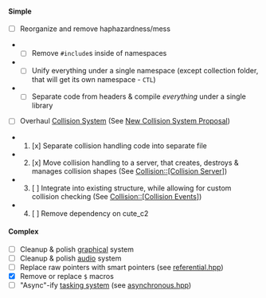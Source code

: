 #### Simple

- [ ] Reorganize and remove haphazardness/mess
- - [ ] Remove `#include`s inside of namespaces
- - [ ] Unify everything under a single namespace (except collection folder, that will get its own namespace - `CTL`)
- - [ ] Separate code from headers & compile _everything_ under a single library
- [ ] Overhaul [Collision System](../../src/collection/entity/collidable.hpp) (See [New Collision System Proposal](../changes/Collision.md))
- 1. [x] Separate collision handling code into separate file
- 2. [x] Move collision handling to a server, that creates, destroys & manages collision shapes (See [Collision::\[Collision Server\]](../changes/Collision.md#Collision-Server))
- 3. [ ] Integrate into existing structure, while allowing for custom collision checking (See [Collision::\[Collision Events\]](../changes/Collision.md#Collision-Events))
- 4. [ ] Remove dependency on cute_c2

#### Complex

- [ ] Cleanup & polish [graphical](../../src/graphical) system
- [ ] Cleanup & polish [audio](../../src/audio) system
- [ ] Replace raw pointers with smart pointers (see [referential.hpp](../../src/collection/referential.hpp))
- [x] Remove or replace `$` macros
- [ ] "Async"-ify [tasking system](../../src/collection/tasking.hpp) (see [asynchronous.hpp](../../src/collection/asynchronous.hpp))
